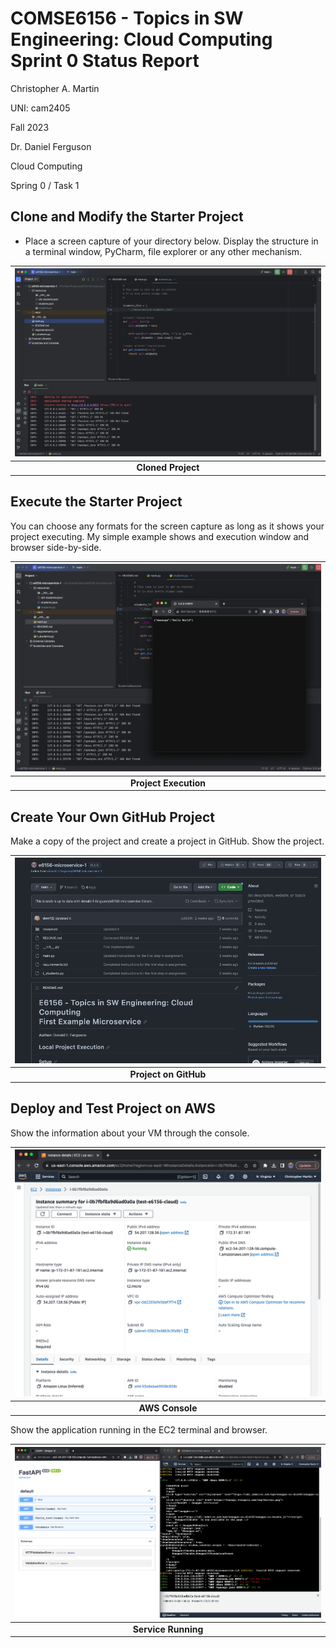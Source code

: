 # COMSE6156 - Topics in SW Engineering: Cloud Computing<br>Sprint 0 Status Report

Christopher A. Martin

UNI: cam2405

Fall 2023

Dr. Daniel Ferguson

Cloud Computing

Spring 0 / Task 1

## Clone and Modify the Starter Project

- Place a screen capture of your directory below. Display the structure in a terminal window, PyCharm, file explorer
or any other mechanism.

| <img src="./1-clone.png"> |
|:-----------------------------------:|
|         __Cloned Project__          | 

## Execute the Starter Project

You can choose any formats for the screen capture as long as it shows your project executing. My simple example shows
and execution window and browser side-by-side.

| <img src="./2-execute.png"> |
|:-----------------------------------:|
|        __Project Execution__        | 


## Create Your Own GitHub Project

Make a copy of the project and create a project in GitHub. Show the project.

| <img src="./3-make.png"> |
|:------------------------:|
|  __Project on GitHub__   | 


## Deploy and Test Project on AWS

Show the information about your VM through the console.

| <img src="./4-deploy.png"> |
|:-----------------------------:|
|        __AWS Console__        | 

Show the application running in the EC2 terminal and browser.

| <img src="./5-test.png"> |
|:-----------------------------:|
|      __Service Running__      | 

